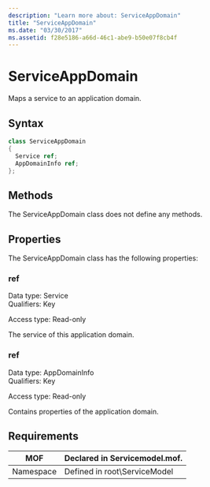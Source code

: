 ```yaml
---
description: "Learn more about: ServiceAppDomain"
title: "ServiceAppDomain"
ms.date: "03/30/2017"
ms.assetid: f28e5186-a66d-46c1-abe9-b50e07f8cb4f
---
```

# ServiceAppDomain

Maps a service to an application domain.  
  
## Syntax  
  
```csharp
class ServiceAppDomain  
{  
  Service ref;  
  AppDomainInfo ref;  
};  
```  
  
## Methods  

 The ServiceAppDomain class does not define any methods.  
  
## Properties  

 The ServiceAppDomain class has the following properties:  
  
### ref  

 Data type: Service  
Qualifiers: Key  
  
 Access type: Read-only  
  
 The service of this application domain.  
  
### ref  

 Data type: AppDomainInfo  
Qualifiers: Key  
  
 Access type: Read-only  
  
 Contains properties of the application domain.  
  
## Requirements  
  
|MOF|Declared in Servicemodel.mof.|  
|---------|-----------------------------------|  
|Namespace|Defined in root\ServiceModel|
